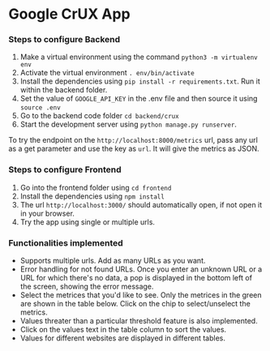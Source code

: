 # Google CrUX App

### Steps to configure Backend
1. Make a virtual environment using the command `python3 -m virtualenv env`
2. Activate the virtual environment `. env/bin/activate`
3. Install the dependencies using `pip install -r requirements.txt`. Run it within the backend folder.
4. Set the value of `GOOGLE_API_KEY` in the .env file and then source it using `source .env`
5. Go to the backend code folder `cd backend/crux`
5. Start the development server using `python manage.py runserver`.

To try the endpoint on the `http://localhost:8000/metrics` url, pass any url as a get parameter and use the key as `url`. It will give the metrics as JSON.


### Steps to configure Frontend
1. Go into the frontend folder using `cd frontend`
2. Install the dependencies using `npm install`
3. The url `http://localhost:3000/` should automatically open, if not open it in your browser.
4. Try the app using single or multiple urls.

### Functionalities implemented
- Supports multiple urls. Add as many URLs as you want.
- Error handling for not found URLs. Once you enter an unknown URL or a URL for which there's no data, a pop is displayed in the bottom left of the screen, showing the error message.
- Select the metrices that you'd like to see. Only the metrices in the green are shown in the table below. Click on the chip to select/unselect the metrics.
- Values threater than a particular threshold feature is also implemented.
- Click on the values text in the table column to sort the values. 
- Values for different websites are displayed in different tables.